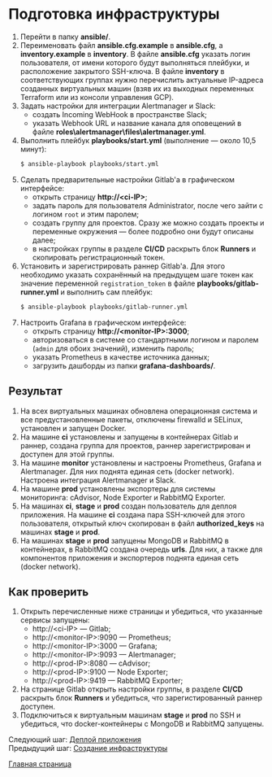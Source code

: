 # Подготовка инфраструктуры
1. Перейти в папку **ansible/**.
2. Переименовать файл **ansible.cfg.example** в **ansible.cfg**, а **inventory.example** в **inventory**. В файле **ansible.cfg** указать логин пользователя, от имени которого будут выполняться плейбуки, и расположение закрытого SSH-ключа. В файле **inventory** в соответствующих группах нужно перечислить актуальные IP-адреса созданных виртуальных машин (взяв их из выходных переменных Terraform или из консоли управления GCP).
3. Задать настройки для интеграции Alertmanager и Slack:
    - создать Incoming WebHook в пространстве Slack;
    - указать Webhook URL и название канала для оповещений в файле **roles\alertmanager\files\alertmanager.yml**.
4. Выполнить плейбук **playbooks/start.yml** (выполнение — около 10,5 минут):
    ```bash
    $ ansible-playbook playbooks/start.yml
    ```
5. Сделать предварительные настройки Gitlab'а в графическом интерфейсе:
    - открыть страницу **http://\<ci-IP\>**;
    - задать пароль для пользователя Administrator, после чего зайти с логином `root` и этим паролем;
    - создать группу для проектов. Сразу же можно создать проекты и переменные окружения — более подробно они будут описаны далее;
    - в настройках группы в разделе **CI/CD** раскрыть блок **Runners** и скопировать регистрационный токен.
6. Установить и зарегистрировать раннер Gitlab'а. Для этого необходимо указать сохранённый на предыдущем шаге токен как значение переменной `registration_token` в файле **playbooks/gitlab-runner.yml** и выполнить сам плейбук:
    ```bash
    $ ansible-playbook playbooks/gitlab-runner.yml
    ```
7. Настроить Grafana в графическом интерфейсе:
    - открыть страницу **http://\<monitor-IP\>:3000**;
    - авторизоваться в системе со стандартными логином и паролем (`admin` для обоих значений), изменить пароль;
    - указать Prometheus в качестве источника данных;
    - загрузить дашборды из папки **grafana-dashboards/**.

## Результат
1. На всех виртуальных машинах обновлена операционная система и все предустановленные пакеты, отключены firewalld и SELinux, установлен и запущен Docker.
2. На машине **ci** установлены и запущены в контейнерах Gitlab и раннер, создана группа для проектов, раннер зарегистрирован и доступен для этой группы.
3. На машине **monitor** установлены и настроены Prometheus, Grafana и Alertmanager. Для них поднята единая сеть (docker network). Настроена интеграция Alertmanager и Slack.
4. На машине **prod** установлены экспортеры для системы мониторинга: cAdvisor, Node Exporter и RabbitMQ Exporter.
5. На машинах **ci**, **stage** и **prod** создан пользователь для деплоя приложения. На машине **ci** создана пара SSH-ключей для этого пользователя, открытый ключ скопирован в файл **authorized_keys** на машинах **stage** и **prod**.
6. На машинах **stage** и **prod** запущены MongoDB и RabbitMQ в контейнерах, в RabbitMQ создана очередь **urls**. Для них, а также для компонентов приложения и экспортеров поднята единая сеть (docker network).

## Как проверить
1. Открыть перечисленные ниже страницы и убедиться, что указанные сервисы запущены:
    - http://\<ci-IP\> — Gitlab;
    - http://\<monitor-IP\>:9090 — Prometheus;
    - http://\<monitor-IP\>:3000 — Grafana;
    - http://\<monitor-IP\>:9093 — Alertmanager;
    - http://\<prod-IP\>:8080 — cAdvisor;
    - http://\<prod-IP\>:9100 — Node Exporter;
    - http://\<prod-IP\>:9419 — RabbitMQ Exporter;
2. На странице Gitlab открыть настройки группы, в разделе **CI/CD** раскрыть блок **Runners** и убедиться, что зарегистированный раннер доступен.
3. Подключиться к виртуальным машинам **stage** и **prod** по SSH и убедиться, что docker-контейнеры с MongoDB и RabbitMQ запущены.
  
Следующий шаг: [Деплой приложения](04_deploy.md)  
Предыдущий шаг: [Создание инфраструктуры](02_infrastructure.md)
  
[Главная страница](../README.md)
